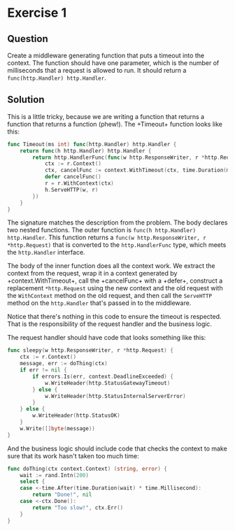 # Exercise 1

## Question

Create a middleware generating function that puts a timeout into the context. The function should have one parameter, which is the number of milliseconds that a request is allowed to run. It should return a `func(http.Handler) http.Handler`.

## Solution

This is a little tricky, because we are writing a function that returns a function that returns a function (phew!). The +Timeout+ function looks like this:

```go
func Timeout(ms int) func(http.Handler) http.Handler {
    return func(h http.Handler) http.Handler {
        return http.HandlerFunc(func(w http.ResponseWriter, r *http.Request) {
            ctx := r.Context()
            ctx, cancelFunc := context.WithTimeout(ctx, time.Duration(ms)*time.Millisecond)
            defer cancelFunc()
            r = r.WithContext(ctx)
            h.ServeHTTP(w, r)
        })
    }
}
```

The signature matches the description from the problem. The body declares two nested functions. The outer function is `func(h http.Handler) http.Handler`. This function returns a `func(w http.ResponseWriter, r *http.Request)` that is converted to the `http.HandlerFunc` type, which meets the `http.Handler` interface. 

The body of the inner function does all the context work. We extract the context from the request, wrap it in a context generated by +context.WithTimeout+, call the +cancelFunc+ with a +defer+, construct a replacement `*http.Request` using the new context and the old request with the `WithContext` method on the old request, and then call the `ServeHTTP` method on the `http.Handler` that's passed in to the middleware.

Notice that there's nothing in this code to ensure the timeout is respected. That is the responsibility of the request handler and the business logic. 

The request handler should have code that looks something like this:

```go
func sleepy(w http.ResponseWriter, r *http.Request) {
	ctx := r.Context()
	message, err := doThing(ctx)
	if err != nil {
		if errors.Is(err, context.DeadlineExceeded) {
			w.WriteHeader(http.StatusGatewayTimeout)
		} else {
			w.WriteHeader(http.StatusInternalServerError)
		}
	} else {
		w.WriteHeader(http.StatusOK)
	}
	w.Write([]byte(message))
}
```

And the business logic should include code that checks the context to make sure that its work hasn't taken too much time:

```go
func doThing(ctx context.Context) (string, error) {
	wait := rand.Intn(200)
	select {
	case <-time.After(time.Duration(wait) * time.Millisecond):
		return "Done!", nil
	case <-ctx.Done():
		return "Too slow!", ctx.Err()
	}
}
```
